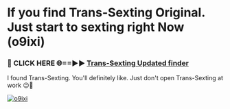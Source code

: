 # If you find Trans-Sexting Original. Just start to sexting right Now (o9ixi)

<h3>🔴 CLICK HERE 🌐==►► <a href="https://tinyurl.com/mtbk5fxa" rel="nofollow">Trans-Sexting Updated finder</a></h3>

I found Trans-Sexting. You'll definitely like. Just don't open Trans-Sexting at work 😉💬

[![o9ixi](https://i.imgur.com/Q8WKrnY.jpeg)](https://tinyurl.com/mtbk5fxa)
